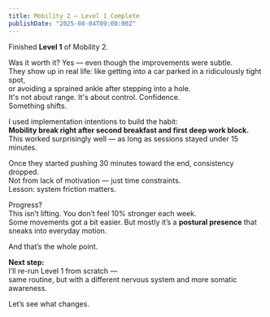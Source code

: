 ```yaml
---
title: Mobility 2 – Level 1 Complete
publishDate: "2025-08-04T09:00:00Z"
---
```


Finished **Level 1** of Mobility 2.

Was it worth it? Yes — even though the improvements were subtle.  
They show up in real life: like getting into a car parked in a ridiculously tight spot,  
or avoiding a sprained ankle after stepping into a hole.  
It's not about range. It's about control. Confidence.  
Something shifts.

I used implementation intentions to build the habit:  
**Mobility break right after second breakfast and first deep work block.**  
This worked surprisingly well — as long as sessions stayed under 15 minutes.

Once they started pushing 30 minutes toward the end, consistency dropped.  
Not from lack of motivation — just time constraints.  
Lesson: system friction matters.

Progress?  
This isn’t lifting. You don’t feel 10% stronger each week.  
Some movements got a bit easier. But mostly it’s a **postural presence** that sneaks into everyday motion.

And that’s the whole point.

**Next step:**  
I’ll re-run Level 1 from scratch —  
same routine, but with a different nervous system and more somatic awareness.

Let’s see what changes.

